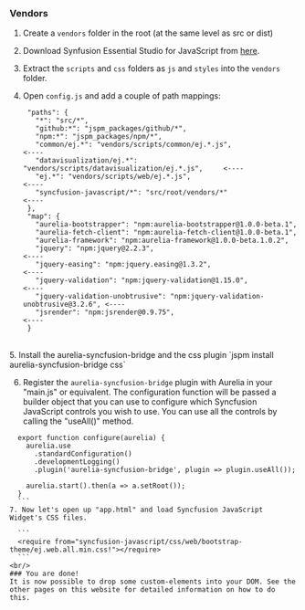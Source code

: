 <br>

### Vendors

1. Create a `vendors` folder in the root (at the same level as src or dist) 
2. Download Synfusion Essential Studio for JavaScript from [here](https://www.syncfusion.com/downloads/javascript).
3. Extract the `scripts` and `css` folders as `js` and `styles` into the `vendors` folder.
4. Open `config.js` and add a couple of path mappings:

   ```   
    "paths": {
      "*": "src/*",
      "github:*": "jspm_packages/github/*",
      "npm:*": "jspm_packages/npm/*",
      "common/ej.*": "vendors/scripts/common/ej.*.js",                           <----
      "datavisualization/ej.*": "vendors/scripts/datavisualization/ej.*.js",     <----
      "ej.*": "vendors/scripts/web/ej.*.js",                                     <----
      "syncfusion-javascript/*": "src/root/vendors/*"                            <----       
    },
    "map": {
      "aurelia-bootstrapper": "npm:aurelia-bootstrapper@1.0.0-beta.1",
      "aurelia-fetch-client": "npm:aurelia-fetch-client@1.0.0-beta.1",
      "aurelia-framework": "npm:aurelia-framework@1.0.0-beta.1.0.2",
      "jquery": "npm:jquery@2.2.3",                                               <----
      "jquery-easing": "npm:jquery.easing@1.3.2",                                 <----
      "jquery-validation": "npm:jquery-validation@1.15.0",                        <----
      "jquery-validation-unobtrusive": "npm:jquery-validation-unobtrusive@3.2.6", <----
      "jsrender": "npm:jsrender@0.9.75",                                          <----
    }  
    ```
<br/>
5. Install the aurelia-syncfusion-bridge and the css plugin
`jspm install aurelia-syncfusion-bridge css`

6. Register the `aurelia-syncfusion-bridge` plugin with Aurelia in your "main.js" or equivalent. The configuration function will be passed a builder object that you can use to configure which Syncfusion JavaScript controls you wish to use. You can use all the controls by calling the "useAll()" method.
  
  ```
    export function configure(aurelia) {
      aurelia.use
        .standardConfiguration()
        .developmentLogging()
        .plugin('aurelia-syncfusion-bridge', plugin => plugin.useAll());

      aurelia.start().then(a => a.setRoot());
    }
    ``` 
7. Now let's open up "app.html" and load Syncfusion JavaScript Widget's CSS files.
    
    ```
    <require from="syncfusion-javascript/css/web/bootstrap-theme/ej.web.all.min.css!"></require>
    ``` 
<br/>
### You are done!
It is now possible to drop some custom-elements into your DOM. See the other pages on this website for detailed information on how to do this.
